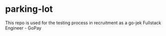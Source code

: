 # parking-lot
This repo is used for the testing process in recruitment as a go-jek Fullstack Engineer - GoPay
